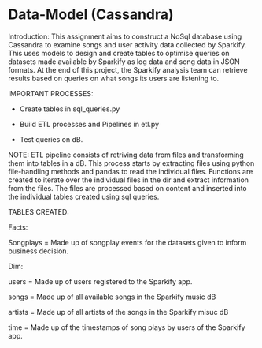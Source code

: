 # Data-Model (Cassandra)

Introduction: This assignment aims to construct a NoSql database using Cassandra to examine songs and user activity data collected by Sparkify. This uses models to design and create tables to optimise queries on datasets made available by Sparkify as log data and song data in JSON formats. At the end of this project, the Sparkify analysis team can retrieve results based on queries on what songs its users are listening to.

IMPORTANT PROCESSES:
- Create tables in sql_queries.py

- Build ETL processes and Pipelines in etl.py

- Test queries on dB.

NOTE: ETL pipeline consists of retriving data from files and transforming them into tables in a dB. This process starts by extracting files using python file-handling methods and pandas to read the individual files. Functions are created to iterate over the individual files in the dir and extract information from the files. The files are processed based on content and inserted into the individual tables created using sql queries.


TABLES CREATED:

Facts: 

Songplays = Made up of songplay events for the datasets given to inform business decision.

Dim: 

users = Made up of users registered to the Sparkify app. 

songs = Made up of all available songs in the Sparkify music dB 

artists = Made up of all artists of the songs in the Sparkify misuc dB 

time = Made up of the timestamps of song plays by users of the Sparkify app.
